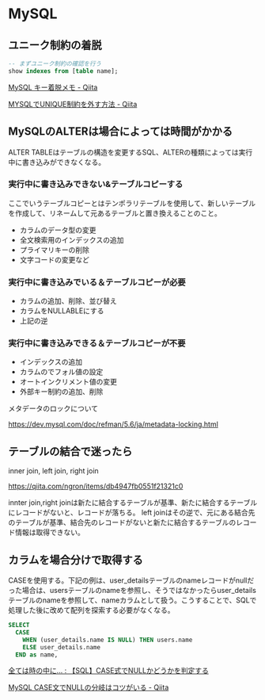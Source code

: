# MySQL

## ユニーク制約の着脱

```sql
-- まずユニーク制約の確認を行う
show indexes from [table name];

```

[MySQL キー着脱メモ - Qiita](https://qiita.com/reneice/items/3d9064b4396f98302397)

[MYSQLでUNIQUE制約を外す方法 - Qiita](https://qiita.com/katsukii/items/992a04aaec5fc87919f3)

## MySQLのALTERは場合によっては時間がかかる

ALTER TABLEはテーブルの構造を変更するSQL、ALTERの種類によっては実行中に書き込みができなくなる。

### 実行中に書き込みできない&テーブルコピーする

ここでいうテーブルコピーとはテンポラリテーブルを使用して、新しいテーブルを作成して、リネームして元あるテーブルと置き換えることのこと。

- カラムのデータ型の変更
- 全文検索用のインデックスの追加
- プライマリキーの削除
- 文字コードの変更など

### 実行中に書き込みでいる＆テーブルコピーが必要

- カラムの追加、削除、並び替え
- カラムをNULLABLEにする
- 上記の逆

### 実行中に書き込みできる＆テーブルコピーが不要

- インデックスの追加
- カラムのでフォル値の設定
- オートインクリメント値の変更
- 外部キー制約の追加、削除

メタデータのロックについて

https://dev.mysql.com/doc/refman/5.6/ja/metadata-locking.html


## テーブルの結合で迷ったら

inner join, left join, right join

https://qiita.com/ngron/items/db4947fb0551f21321c0

innter join,right joinは新たに結合するテーブルが基準、新たに結合するテーブルにレコードがないと、レコードが落ちる。
left joinはその逆で、元にある結合先のテーブルが基準、結合先のレコードがないと新たに結合するテーブルのレコード情報は取得できない。

## カラムを場合分けで取得する

CASEを使用する。下記の例は、user_detailsテーブルのnameレコードがnullだった場合は、usersテーブルのnameを参照し、そうではなかったらuser_detailsテーブルのnameを参照して、nameカラムとして扱う。こうすることで、SQLで処理した後に改めて配列を探索する必要がなくなる。

```sql
SELECT
  CASE
    WHEN (user_details.name IS NULL) THEN users.name
    ELSE user_details.name
  END as name,
```

[全ては時の中に… : 【SQL】CASE式でNULLかどうかを判定する](http://blog.livedoor.jp/akf0/archives/51469844.html)

[MySQL CASE文でNULLの分岐はコツがいる - Qiita](https://qiita.com/ayies128/items/8d5ddb39af83fe5138ff)
